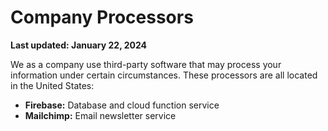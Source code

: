 # Company Processors

**Last updated: January 22, 2024**

We as a company use third-party software that may process your information under certain circumstances. These processors are all located in the United States:

- **Firebase:** Database and cloud function service
- **Mailchimp:** Email newsletter service

